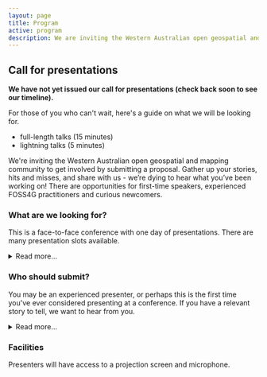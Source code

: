 ```yaml
---
layout: page
title: Program
active: program
description: We are inviting the Western Australian open geospatial and mapping community to get involved by submitting a proposal.
---
```


## Call for presentations

**We have not yet issued our call for presentations (check back soon to see our timeline).**

For those of you who can't wait, here's a guide on what we will be looking for.

- full-length talks (15 minutes)
- lightning talks (5 minutes)

We're inviting the Western Australian open geospatial and mapping community to get involved by submitting a proposal. Gather up your stories, hits and misses, and share with us - we’re dying to hear what you’ve been working on! There are opportunities for first-time speakers, experienced FOSS4G practitioners and curious newcomers.

<!-- ### How to submit a proposal?

Please use the buttons below to apply and be ready to provide the following information:

- What type of presentation or workshop are you proposing?
- What is the title of your presentation/workshop?
- Give a concise description of your proposed presentation/workshop.
- Let us know if you have any specific requirements for delivering your presentation/workshop.

**Submissions must be received no later than 11:59 PM (AWST), 5 October 2021.**

<div class="submit-button">
    <div class="button_wrapper center">
    <a href="https://docs.google.com/forms/d/e/1FAIpQLSdE3TOQr_VoQRZDxIP9kWNa_2YQ-bbyPyN3oPiyi4BoAVnAaw/viewform?usp=sf_link" class="btn" target="_blank" rel="noreferrer">Presentation proposals</a>
      </div>
    <div class="button_wrapper center">
    <a href="https://docs.google.com/forms/d/e/1FAIpQLSd5mfXhxbSUP_yJ68OQmgXSV6DRRHwQfaEb_Y96U3Z5OrnpUw/viewform?usp=sf_link" class="btn" target="_blank" rel="noreferrer">Workshop proposals</a>
    </div>
</div>

<details class="details-submission">
    <summary class="summary-submission">Submission form: presentation proposals</summary>
    <div class="content-submission">
    <iframe src="https://docs.google.com/forms/d/e/1FAIpQLSdE3TOQr_VoQRZDxIP9kWNa_2YQ-bbyPyN3oPiyi4BoAVnAaw/viewform?embedded=true" width="100%" height="400px" frameborder="0" marginheight="0" marginwidth="0">Loading…</iframe>
    </div>
</details>

<details class="details-submission">
    <summary class="summary-submission">Submission form: workshop proposals</summary>
    <div class="content-submission">
    <iframe src="https://docs.google.com/forms/d/e/1FAIpQLSd5mfXhxbSUP_yJ68OQmgXSV6DRRHwQfaEb_Y96U3Z5OrnpUw/viewform?embedded=true" width="100%" height="400px" frameborder="0" marginheight="0" marginwidth="0">Loading…</iframe>
    </div>
</details> -->

<!-- ### Key Dates

* **6 September:** Call for presentations and workshops opens.
* **5 October:** Deadline for presentation and workshop proposal submissions.
* **5-12 October:** Community vote.
* **12-21 October:** Presentation selection and confirmation with speakers.
* **21 October:** Speakers announced. -->

### What are we looking for?

This is a face-to-face conference with one day of presentations. There are many presentation slots available.

<details>
    <summary>Read more...</summary>
    {% include_relative read_more/looking_for.html %}
</details>

### Who should submit?

You may be an experienced presenter, or perhaps this is the first time you've ever considered presenting at a conference. If you have a relevant story to tell, we want to hear from you.

<details>
    <summary>Read more...</summary>
    {% include_relative read_more/submit_who.html %}
</details>

### Facilities

Presenters will have access to a projection screen and microphone. 